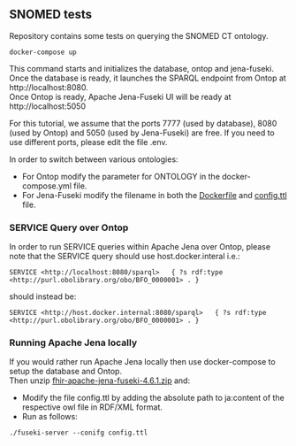 ## SNOMED tests
Repository contains some tests on querying the SNOMED CT ontology.
```
docker-compose up
```

This command starts and initializes the database, ontop and jena-fuseki.  
Once the database is ready, it launches the SPARQL endpoint from Ontop at http://localhost:8080.  
Once Ontop is ready, Apache Jena-Fuseki UI will be ready at http://localhost:5050

For this tutorial, we assume that the ports 7777 (used by database), 8080 (used by Ontop) and 5050 (used by Jena-Fuseki) are free. If you need to use different ports, please edit the file .env.

In order to switch between various ontologies:
- For Ontop modify the parameter for ONTOLOGY in the docker-compose.yml file.
- For Jena-Fuseki modify the filename in both the [Dockerfile](jena-fuseki/Dockerfile) and [config.ttl](jena-fuseki/config.ttl) file.

### SERVICE Query over Ontop
In order to run SERVICE queries within Apache Jena over Ontop, please note that the SERVICE query should use host.docker.interal i.e.:
```
SERVICE <http://localhost:8080/sparql>   { ?s rdf:type <http://purl.obolibrary.org/obo/BFO_0000001> . }
```
should instead be:
```
SERVICE <http://host.docker.internal:8080/sparql>   { ?s rdf:type <http://purl.obolibrary.org/obo/BFO_0000001> . }
```


### Running Apache Jena locally
If you would rather run Apache Jena locally then use docker-compose to setup the database and Ontop.  
Then unzip [fhir-apache-jena-fuseki-4.6.1.zip](jena-fuseki/fhir-apache-jena-fuseki-4.6.1.zip) and:
- Modify the file config.ttl by adding the absolute path to ja:content of the respective owl file in RDF/XML format.
- Run as follows:
```
./fuseki-server --conifg config.ttl
```